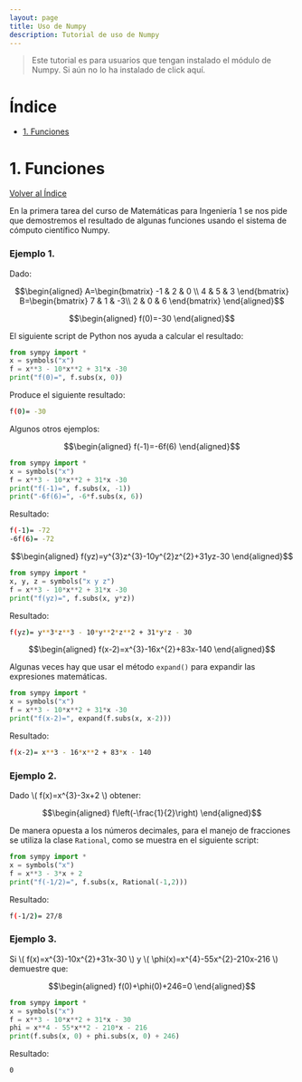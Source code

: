 ```yaml
---
layout: page
title: Uso de Numpy
description: Tutorial de uso de Numpy
---
```

> Este tutorial es para usuarios que tengan instalado el módulo de Numpy. Si aún no lo ha instalado de click aquí.

# Índice
- [1. Funciones](#1.-funciones)


# 1. Funciones
[Volver al Índice](#índice)

En la primera tarea del curso de Matemáticas para Ingeniería 1 se nos pide que demostremos el resultado de algunas funciones usando el sistema de cómputo científico Numpy.

### Ejemplo 1.

Dado:

$$\begin{aligned}
A=\begin{bmatrix}
-1 & 2 & 0 \\
4 & 5 & 3 
\end{bmatrix}
B=\begin{bmatrix}
7 & 1 & -3\\
2 & 0 & 6 
\end{bmatrix}
\end{aligned}$$

$$\begin{aligned}
f(0)=-30
\end{aligned}$$

El siguiente script de Python nos ayuda a calcular el resultado:

```python
from sympy import *
x = symbols("x")
f = x**3 - 10*x**2 + 31*x -30
print("f(0)=", f.subs(x, 0))
```

Produce el siguiente resultado:
```bash
f(0)= -30
```

Algunos otros ejemplos:

$$\begin{aligned}
f(-1)=-6f(6)
\end{aligned}$$

```python
from sympy import *
x = symbols("x")
f = x**3 - 10*x**2 + 31*x -30
print("f(-1)=", f.subs(x, -1))
print("-6f(6)=", -6*f.subs(x, 6))
```

Resultado:

```bash
f(-1)= -72
-6f(6)= -72
```

$$\begin{aligned}
f(yz)=y^{3}z^{3}-10y^{2}z^{2}+31yz-30
\end{aligned}$$

```python
from sympy import *
x, y, z = symbols("x y z")
f = x**3 - 10*x**2 + 31*x -30
print("f(yz)=", f.subs(x, y*z))
```

Resultado:

```bash
f(yz)= y**3*z**3 - 10*y**2*z**2 + 31*y*z - 30
```

$$\begin{aligned}
f(x-2)=x^{3}-16x^{2}+83x-140
\end{aligned}$$

Algunas veces hay que usar el método `expand()` para expandir las expresiones matemáticas.

```python
from sympy import *
x = symbols("x")
f = x**3 - 10*x**2 + 31*x -30
print("f(x-2)=", expand(f.subs(x, x-2)))
```

Resultado:

```bash
f(x-2)= x**3 - 16*x**2 + 83*x - 140
```

### Ejemplo 2.

Dado \\( f(x)=x^{3}-3x+2 \\) obtener:

$$\begin{aligned}
f\left(-\frac{1}{2}\right)
\end{aligned}$$

De manera opuesta a los números decimales, para el manejo de fracciones se utiliza la clase `Rational`, como se muestra en el siguiente script:

```python
from sympy import *
x = symbols("x")
f = x**3 - 3*x + 2
print("f(-1/2)=", f.subs(x, Rational(-1,2)))
```

Resultado:

```bash
f(-1/2)= 27/8
```

### Ejemplo 3.

Si \\( f(x)=x^{3}-10x^{2}+31x-30 \\) y \\( \phi(x)=x^{4}-55x^{2}-210x-216 \\) demuestre que:

$$\begin{aligned}
f(0)+\phi(0)+246=0
\end{aligned}$$

```python
from sympy import *
x = symbols("x")
f = x**3 - 10*x**2 + 31*x - 30
phi = x**4 - 55*x**2 - 210*x - 216
print(f.subs(x, 0) + phi.subs(x, 0) + 246)
```

Resultado:

```bash
0
```

<!-- Note: this is how to write a comment in HTML. Everything in here won't show up on your webpage.-->

<!--
To increase the size of the title, use fewer # in front of the paper title.
To decrease the size of the title, use more #. 
To remove the italics, remove the * before and after the description
To remove the underline from the title, remove the <u> tags (<u> and </u>)
-->
